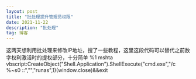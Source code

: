 ```yaml
---
layout: post
title: "批处理提升管理员权限"
date: 2021-11-22 
description: "批处理"
tag: 博客 
---   
```



这两天想利用批处理来修改IP地址，搜了一些教程，这里这段代码可以替代之前数字权利激活时的提权部分，十分简单
%1 mshta vbscript:CreateObject("Shell.Application").ShellExecute("cmd.exe","/c %~s0 ::","","runas",1)(window.close)&&exit

